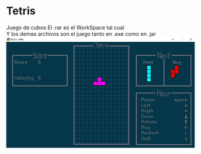 # Tetris
Juego de cubos
El .rar es el WorkSpace tal cual
<br/>
Y los demas archivos son el juego tanto en .exe como en .jar
<img src="captura.png"/></br>
